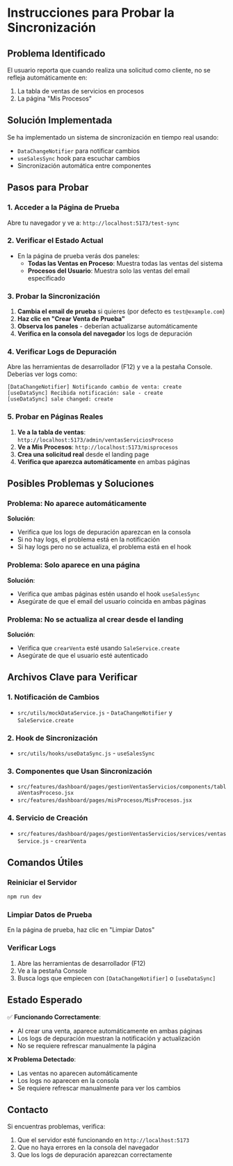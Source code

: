 # Instrucciones para Probar la Sincronización

## Problema Identificado
El usuario reporta que cuando realiza una solicitud como cliente, no se refleja automáticamente en:
1. La tabla de ventas de servicios en procesos
2. La página "Mis Procesos"

## Solución Implementada
Se ha implementado un sistema de sincronización en tiempo real usando:
- `DataChangeNotifier` para notificar cambios
- `useSalesSync` hook para escuchar cambios
- Sincronización automática entre componentes

## Pasos para Probar

### 1. Acceder a la Página de Prueba
Abre tu navegador y ve a: `http://localhost:5173/test-sync`

### 2. Verificar el Estado Actual
- En la página de prueba verás dos paneles:
  - **Todas las Ventas en Proceso**: Muestra todas las ventas del sistema
  - **Procesos del Usuario**: Muestra solo las ventas del email especificado

### 3. Probar la Sincronización
1. **Cambia el email de prueba** si quieres (por defecto es `test@example.com`)
2. **Haz clic en "Crear Venta de Prueba"**
3. **Observa los paneles** - deberían actualizarse automáticamente
4. **Verifica en la consola del navegador** los logs de depuración

### 4. Verificar Logs de Depuración
Abre las herramientas de desarrollador (F12) y ve a la pestaña Console. Deberías ver logs como:
```
[DataChangeNotifier] Notificando cambio de venta: create
[useDataSync] Recibida notificación: sale - create
[useDataSync] sale changed: create
```

### 5. Probar en Páginas Reales
1. **Ve a la tabla de ventas**: `http://localhost:5173/admin/ventasServiciosProceso`
2. **Ve a Mis Procesos**: `http://localhost:5173/misprocesos`
3. **Crea una solicitud real** desde el landing page
4. **Verifica que aparezca automáticamente** en ambas páginas

## Posibles Problemas y Soluciones

### Problema: No aparece automáticamente
**Solución**: 
- Verifica que los logs de depuración aparezcan en la consola
- Si no hay logs, el problema está en la notificación
- Si hay logs pero no se actualiza, el problema está en el hook

### Problema: Solo aparece en una página
**Solución**:
- Verifica que ambas páginas estén usando el hook `useSalesSync`
- Asegúrate de que el email del usuario coincida en ambas páginas

### Problema: No se actualiza al crear desde el landing
**Solución**:
- Verifica que `crearVenta` esté usando `SaleService.create`
- Asegúrate de que el usuario esté autenticado

## Archivos Clave para Verificar

### 1. Notificación de Cambios
- `src/utils/mockDataService.js` - `DataChangeNotifier` y `SaleService.create`

### 2. Hook de Sincronización
- `src/utils/hooks/useDataSync.js` - `useSalesSync`

### 3. Componentes que Usan Sincronización
- `src/features/dashboard/pages/gestionVentasServicios/components/tablaVentasProceso.jsx`
- `src/features/dashboard/pages/misProcesos/MisProcesos.jsx`

### 4. Servicio de Creación
- `src/features/dashboard/pages/gestionVentasServicios/services/ventasService.js` - `crearVenta`

## Comandos Útiles

### Reiniciar el Servidor
```bash
npm run dev
```

### Limpiar Datos de Prueba
En la página de prueba, haz clic en "Limpiar Datos"

### Verificar Logs
1. Abre las herramientas de desarrollador (F12)
2. Ve a la pestaña Console
3. Busca logs que empiecen con `[DataChangeNotifier]` o `[useDataSync]`

## Estado Esperado
✅ **Funcionando Correctamente**: 
- Al crear una venta, aparece automáticamente en ambas páginas
- Los logs de depuración muestran la notificación y actualización
- No se requiere refrescar manualmente la página

❌ **Problema Detectado**:
- Las ventas no aparecen automáticamente
- Los logs no aparecen en la consola
- Se requiere refrescar manualmente para ver los cambios

## Contacto
Si encuentras problemas, verifica:
1. Que el servidor esté funcionando en `http://localhost:5173`
2. Que no haya errores en la consola del navegador
3. Que los logs de depuración aparezcan correctamente 